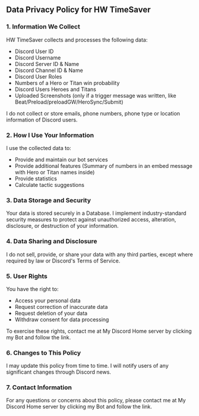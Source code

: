 ## Data Privacy Policy for HW TimeSaver

### 1. Information We Collect

HW TimeSaver collects and processes the following data:
- Discord User ID
- Discord Username
- Discord Server ID & Name
- Discord Channel ID & Name
- Discord User Roles
- Numbers of a Hero or Titan win probability
- Discord Users Heroes and Titans
- Uploaded Screenshots (only if a trigger message was written, like Beat/Preload/preloadGW/HeroSync/Submit)

I do not collect or store emails, phone numbers, phone type or location information of Discord users.

### 2. How I Use Your Information

I use the collected data to:
- Provide and maintain our bot services
- Provide additional features (Summary of numbers in an embed message with Hero or Titan names inside)
- Provide statistics
- Calculate tactic suggestions

### 3. Data Storage and Security

Your data is stored securely in a Database. I implement industry-standard security measures to protect against 
unauthorized access, alteration, disclosure, or destruction of your information.

### 4. Data Sharing and Disclosure

I do not sell, provide, or share your data with any third parties, except where required by law or Discord's Terms of Service.

### 5. User Rights

You have the right to:
- Access your personal data
- Request correction of inaccurate data
- Request deletion of your data
- Withdraw consent for data processing

To exercise these rights, contact me at My Discord Home server by clicking my Bot and follow the link.

### 6. Changes to This Policy

I may update this policy from time to time. I will notify users of any significant changes through Discord news.

### 7. Contact Information

For any questions or concerns about this policy, please contact me at My Discord Home server by clicking my Bot and follow the link.

